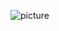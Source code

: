 ![picture](https://github-readme-stats.vercel.app/api?username=THEGOODBALL&theme=tokyonight&show_icons=true&hide_border=true&count_private=true)
